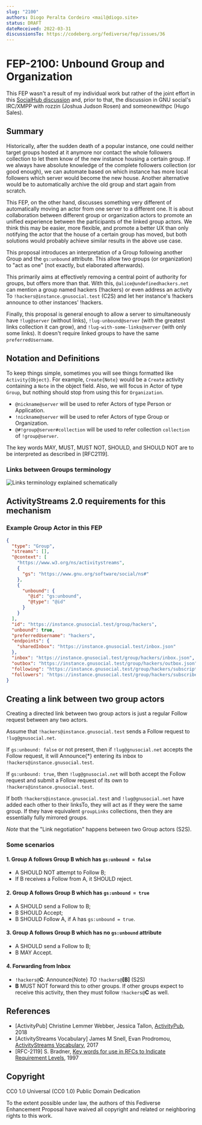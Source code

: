```yaml
---
slug: "2100"
authors: Diogo Peralta Cordeiro <mail@diogo.site>
status: DRAFT
dateReceived: 2022-03-31
discussionsTo: https://codeberg.org/fediverse/fep/issues/36
---
```

# FEP-2100: Unbound Group and Organization

This FEP wasn't a result of my individual work but rather of the joint effort in this [SocialHub discussion](https://socialhub.activitypub.rocks/t/decentralised-group/2200) and, prior to that, the discussion in GNU social's IRC/XMPP with rozzin (Joshua Judson Rosen) and someonewithpc (Hugo Sales).


## Summary

Historically, after the sudden death of a popular instance, one could neither target groups hosted at it anymore nor contact the whole followers collection to let them know of the new instance housing a certain group. If we always have absolute knowledge of the complete followers collection (or good enough), we can automate based on which instance has more local followers which server would become the new house. Another alternative would be to automatically archive the old group and start again from scratch.

This FEP, on the other hand, discusses something very different of automatically moving an actor from one server to a different one. It is about collaboration between different group or organization actors to promote an unified experience between the participants of the linked group actors. We think this may be easier, more flexible, and promote a better UX than only notifying the actor that the house of a certain group has moved, but both solutions would probably achieve similar results in the above use case.

This proposal introduces an interpretation of a Group following another Group and the `gs:unbound` attribute. This allow two groups (or organization) to "act as one" (not exactly, but elaborated afterwards).

This primarily aims at effectively removing a central point of authority for groups, but offers more than that. With this, `@alice@undefinedhackers.net` can mention a group named hackers (!hackers) or even address an activity To `!hackers@instance.gnusocial.test` (C2S) and let her instance's !hackers announce to other instances' !hackers.

Finally, this proposal is general enough to allow a server to simultaneously have `!lug@server` (without links), `!lug-unbound@server` (with the greatest links collection it can grow), and `!lug-with-some-links@server` (with only some links). It doesn't require linked groups to have the same `preferredUsername`.


## Notation and Definitions

To keep things simple, sometimes you will see things formatted like `Activity{Object}`. For example, `Create{Note}` would be a `Create` activity containing a `Note` in the object field.
Also, we will focus in Actor of type `Group`, but nothing should stop from using this for `Organization`.

* `@nickname@server` will be used to refer Actors of type Person or Application.
* `!nickname@server` will be used to refer Actors of type Group or Organization.
* `@#!group@server#collection` will be used to refer collection `collection` of `!group@server`.

The key words MAY, MUST, MUST NOT, SHOULD, and SHOULD NOT are to be interpreted as described in [RFC2119].


### Links between Groups terminology

![Links terminology explained schematically](assets/fep-2100/linksCollection.png)


## ActivityStreams 2.0 requirements for this mechanism


### Example Group Actor in this FEP

```json
{
  "type": "Group",
  "streams": [],
  "@context": [
    "https://www.w3.org/ns/activitystreams",
    {
      "gs": "https://www.gnu.org/software/social/ns#"
    },
    {
      "unbound": {
        "@id": "gs:unbound",
        "@type": "@id"
      }
    }
  ],
  "id": "https://instance.gnusocial.test/group/hackers",
  "unbound": true,
  "preferredUsername": "hackers",
  "endpoints": {
    "sharedInbox": "https://instance.gnusocial.test/inbox.json"
  },
  "inbox": "https://instance.gnusocial.test/group/hackers/inbox.json",
  "outbox": "https://instance.gnusocial.test/group/hackers/outbox.json",
  "following": "https://instance.gnusocial.test/group/hackers/subscriptions",
  "followers": "https://instance.gnusocial.test/group/hackers/subscribers",
}
```


## Creating a link between two group actors

Creating a directed link between two group actors is just a regular Follow request between any two actors.

Assume that `!hackers@instance.gnusocial.test` sends a Follow request to `!lug@gnusocial.net`.

If `gs:unbound: false` or not present, then if `!lug@gnusocial.net` accepts the Follow request, it will Announce{*} entering its inbox to `!hackers@instance.gnusocial.test`.

If `gs:unbound: true`, then `!lug@gnusocial.net` will both accept the Follow request and submit a Follow request of its own to `!hackers@instance.gnusocial.test`.

If both `!hackers@instance.gnusocial.test` and `!lug@gnusocial.net` have added each other to their linksTo, they will act as if they were the same group. If they have equivalent `groupLinks` collections, then they are essentially fully mirrored groups.

_Note_ that the "Link negotiation" happens between two Group actors (S2S).


### Some scenarios


#### 1. Group A follows Group B which has `gs:unbound = false`

- A SHOULD NOT attempt to Follow B;
- If B receives a Follow from A, it SHOULD reject.


#### 2. Group A follows Group B which has `gs:unbound = true`

- A SHOULD send a Follow to B;
- B SHOULD Accept;
- B SHOULD Follow A, if A has `gs:unbound = true`.


#### 3. Group A follows Group B which has no `gs:unbound` attribute

- A SHOULD send a Follow to B;
- B MAY Accept.


#### 4. Forwarding from Inbox

- `!hackers@`**C**: Announce{Note} _TO_ `!hackers@`**[B]** (S2S)
- **B** MUST NOT forward this to other groups. If other groups expect to receive this activity, then they must follow `!hackers@`**C** as well.


## References

- [ActivityPub] Christine Lemmer Webber, Jessica Tallon, [ActivityPub](https://www.w3.org/TR/activitypub/), 2018
- [ActivityStreams Vocabulary] James M Snell, Evan Prodromou, [ActivityStreams Vocabulary](https://www.w3.org/TR/activitystreams-vocabulary/#h-modeling-friend-requests), 2017
- [RFC-2119] S. Bradner, [Key words for use in RFCs to Indicate Requirement Levels](https://tools.ietf.org/html/rfc2119.html), 1997


## Copyright

CC0 1.0 Universal (CC0 1.0) Public Domain Dedication

To the extent possible under law, the authors of this Fediverse Enhancement Proposal have waived all copyright and related or neighboring rights to this work.

